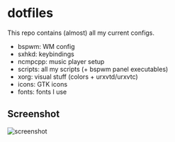 dotfiles
========

This repo contains (almost) all my current configs.

* bspwm: WM config
* sxhkd: keybindings
* ncmpcpp: music player setup
* scripts: all my scripts (+ bspwm panel executables)
* xorg: visual stuff (colors + urxvtd/urxvtc)
* icons: GTK icons
* fonts: fonts I use

Screenshot
----------

![screenshot](http://hcd-1.imgbox.com/abyI1R2H.png?st=CQUhSZRS-9CqN5x6_cPLgQ&e=1386159270 "screenshot")
